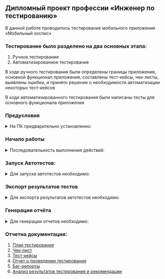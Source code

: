 ## **Дипломный проект профессии «Инженер по тестированию»**

В данной работе проводилось тестирование мобильного приложения «Мобильный
хоспис»

### Тестирование было разделено на два основных этапа:

1. Ручное тестирование
2. Автоматизированное тестирование

В ходе ручного тестирования были определены границы приложения, основной
функционал приложения, составлены тест-кейсы, чек-листы, выявлены ошибки, и
принято решение о необходимости автоматизации некоторых тест-кейсов

В ходе автоматизированного тестирования были написаны тесты для основного
функционала приложения

### Предусловия

<details><summary>На ПК предварительно установленно:</summary>

1. Android Studio
2. JDK 11 локально
3. Переменная JAVA_HOME определена на установленную JAVA 11
4. Android SDK
5. Собран Android эмулятор с API 29
6. Установлен Allure

</details>

### Начало работы

<details><summary>Последовательность выполнения действий:</summary>

1. Склонировать репозиторий с проектом chamina
2. Открыть папку fmh_android_15_03_24 (2) в AndroidStudio.
3. Скомпилировать проект.
4. Запустить Android эмулятор с API 29.
5. Установить приложение "Мобильный хоспис" на мобильное устройство или в
   эмуляторе.
   Данные для авторизации:
   В поле "Логин" ввести: login2
   В поле "Пароль" ввести: password2

</details>

### Запуск Автотестов:

<details><summary>Для запуска автотестов необходимо:</summary>

1. Открыть проект в Android Studio;
2. Запустить эмулятор (API 29) или подключить устройство для тестирования;
3. Выделить папку App, левой клавишей мыши запустить все тесты кнопкой Run 'All Tests';
4. По окончанию прогона всех тестов выгрузить отчет Allure-result;

</details>

### Экспорт результатов тестов

<details><summary>Для экспорта результатов автотестов необходимо:</summary>

1. Открыть вкладку Device Explorer в Android Studio;
2. Перейти в папку files по пути /data/data/ru.iteco.fmhandroid.ui/files/
3. Сохранить папку в корневую директорию проекта щелчком правой кнопкой мыши на папке files

</details>

### Генерация отчёта

<details><summary>Для генерации отчетов необходимо:</summary>

1. Перейти в терминал корневой дирректории проекта
2. Ввести команду:

    - для просмотра отчета во временном веб-сервере: allure serve
    - для генерации HTML-отчёта: allure generate allure-results -o allure-report
    - для открытия сгенерированного HTML-отчёт в браузере: allure open allure-report

    </details>

### Отчетна документация:

1. <a href="Plan.md"> План тестирования </a>
2. [Чек-лист](https://docs.google.com/spreadsheets/d/1d9UrjCjYbvV9-HiARtYBEjRbqkfcdsxH/edit?gid=1925572506#gid=1925572506)
3. [Тест-кейсы](https://docs.google.com/spreadsheets/d/1r4ZZs8SwhNFJTdhG0v3x4JviyeYnAbFY/edit?gid=1191533890#gid=1191533890)
4. <a href="AutoReport.md">Отчет о проведении тестирования</a>
5. [Баг-репорты](https://github.com/OlgaChamina/Diplom2025/issues)
6. <a href="Rezult.md">Анализ результатов тестирования и рекомендации</a>
